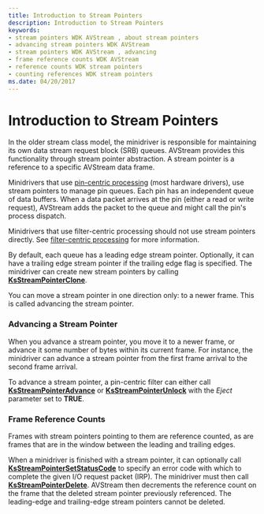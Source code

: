 ```yaml
---
title: Introduction to Stream Pointers
description: Introduction to Stream Pointers
keywords:
- stream pointers WDK AVStream , about stream pointers
- advancing stream pointers WDK AVStream
- stream pointers WDK AVStream , advancing
- frame reference counts WDK AVStream
- reference counts WDK stream pointers
- counting references WDK stream pointers
ms.date: 04/20/2017
---
```


# Introduction to Stream Pointers





In the older stream class model, the minidriver is responsible for maintaining its own data stream request block (SRB) queues. AVStream provides this functionality through stream pointer abstraction. A stream pointer is a reference to a specific AVStream data frame.

Minidrivers that use [pin-centric processing](pin-centric-processing.md) (most hardware drivers), use stream pointers to manage pin queues. Each pin has an independent queue of data buffers. When a data packet arrives at the pin (either a read or write request), AVStream adds the packet to the queue and might call the pin's process dispatch.

Minidrivers that use filter-centric processing should not use stream pointers directly. See [filter-centric processing](filter-centric-processing.md) for more information.

By default, each queue has a leading edge stream pointer. Optionally, it can have a trailing edge stream pointer if the trailing edge flag is specified. The minidriver can create new stream pointers by calling [**KsStreamPointerClone**](/windows-hardware/drivers/ddi/ks/nf-ks-ksstreampointerclone).

You can move a stream pointer in one direction only: to a newer frame. This is called advancing the stream pointer.

### Advancing a Stream Pointer

When you advance a stream pointer, you move it to a newer frame, or advance it some number of bytes within its current frame. For instance, the minidriver can advance a stream pointer from the first frame arrival to the second frame arrival.

To advance a stream pointer, a pin-centric filter can either call [**KsStreamPointerAdvance**](/windows-hardware/drivers/ddi/ks/nf-ks-ksstreampointeradvance) or [**KsStreamPointerUnlock**](/windows-hardware/drivers/ddi/ks/nf-ks-ksstreampointerunlock) with the *Eject* parameter set to **TRUE**.

### Frame Reference Counts

Frames with stream pointers pointing to them are reference counted, as are frames that are in the window between the leading and trailing edges.

When a minidriver is finished with a stream pointer, it can optionally call [**KsStreamPointerSetStatusCode**](/windows-hardware/drivers/ddi/ks/nf-ks-ksstreampointersetstatuscode) to specify an error code with which to complete the given I/O request packet (IRP). The minidriver must then call [**KsStreamPointerDelete**](/windows-hardware/drivers/ddi/ks/nf-ks-ksstreampointerdelete). AVStream then decrements the reference count on the frame that the deleted stream pointer previously referenced. The leading-edge and trailing-edge stream pointers cannot be deleted.

 

